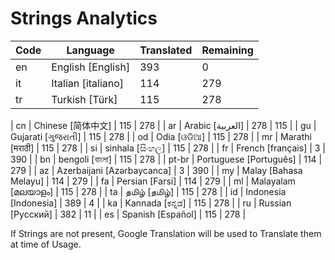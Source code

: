 # Strings Analytics


| Code | Language | Translated | Remaining |
|----|-------|-------|---|
| en | English [English] | 393 | 0 |
| it | Italian [italiano] | 114 | 279 |
| tr | Turkish [Türk] | 115 | 278 |

| cn | Chinese [简体中文] | 115 | 278 |
| ar | Arabic [العربية] | 115 | 278 |
| gu | Gujarati [ગુજરાતી] | 115 | 278 |
| od | Odia [ଓଡିଆ] | 115 | 278 |
| mr | Marathi [मराठी] | 115 | 278 |
| si | sinhala [සිංහල] | 115 | 278 |
| fr | French [français] | 3 | 390 |
| bn | bengoli [বাংলা] | 115 | 278 |
| pt-br | Portuguese [Português] | 114 | 279 |
| az | Azerbaijani [Azərbaycanca] | 3 | 390 |
| my | Malay [Bahasa Melayu] | 114 | 279 |
| fa | Persian [Farsi] | 114 | 279 |
| ml | Malayalam [മലയാളം] | 115 | 278 |
| ta | தமிழ் [தமிழ்] | 115 | 278 |
| id | Indonesia [Indonesia] | 389 | 4 |
| ka | Kannada [ಕನ್ನಡ] | 115 | 278 |
| ru | Russian [Русский] | 382 | 11 |
| es | Spanish [Español] | 115 | 278 |


If Strings are not present, Google Translation will be used to Translate them at time of Usage.